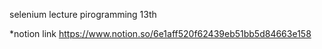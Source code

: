 selenium lecture
pirogramming 13th

*notion link
https://www.notion.so/6e1aff520f62439eb51bb5d84663e158

